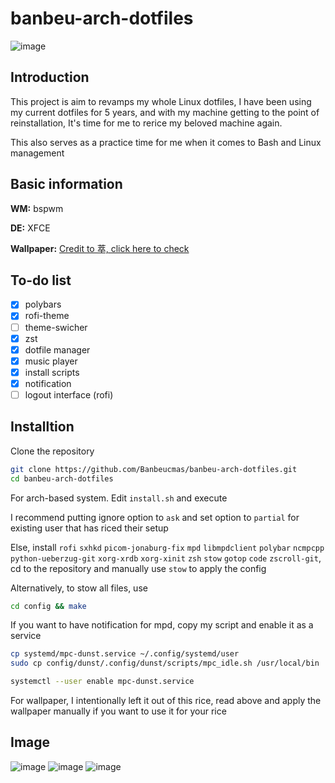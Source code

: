 # banbeu-arch-dotfiles
![image](https://user-images.githubusercontent.com/10562127/171936025-22c9139f-2de3-4a68-9869-e28e8fb922e7.png)

## Introduction
This project is aim to revamps my whole Linux dotfiles, I have been using my current dotfiles for 5 years, and with my machine getting to the point of reinstallation, It's time for me to rerice my beloved machine again.

This also serves as a practice time for me when it comes to Bash and Linux management

## Basic information
**WM:** bspwm

**DE:** XFCE

**Wallpaper:** [Credit to 萃, click here to check](https://www.pixiv.net/en/artworks/65066440)

## To-do list
- [x] polybars
- [x] rofi-theme
- [ ] theme-swicher
- [x] zst
- [x] dotfile manager
- [x] music player
- [x] install scripts
- [x] notification
- [ ] logout interface (rofi)

## Installtion
Clone the repository
```bash
git clone https://github.com/Banbeucmas/banbeu-arch-dotfiles.git
cd banbeu-arch-dotfiles
```

For arch-based system. Edit `install.sh` and execute

I recommend putting ignore option to `ask` and set option to `partial` for existing user that has riced their setup

Else, install `rofi` `sxhkd` `picom-jonaburg-fix` `mpd` `libmpdclient` `polybar` `ncmpcpp` `python-ueberzug-git` `xorg-xrdb` `xorg-xinit` `zsh` `stow` `gotop` `code` `zscroll-git`, cd to the repository and manually use `stow` to apply the config

Alternatively, to stow all files, use 
```bash
cd config && make
```

If you want to have notification for mpd, copy my script and enable it as a service
```bash
cp systemd/mpc-dunst.service ~/.config/systemd/user
sudo cp config/dunst/.config/dunst/scripts/mpc_idle.sh /usr/local/bin

systemctl --user enable mpc-dunst.service
```

For wallpaper, I intentionally left it out of this rice, read above and apply the wallpaper manually if you want to use it for your rice

## Image
![image](https://user-images.githubusercontent.com/10562127/171936059-15a90575-3b48-4b11-9f4a-bcf787fc7c2c.png)
![image](https://user-images.githubusercontent.com/10562127/171935862-ff8607b9-2c0e-4633-95a1-b163b9e1031b.png)
![image](https://user-images.githubusercontent.com/10562127/171935937-a5a98a90-a015-4620-a82f-d3479abfde1e.png)



